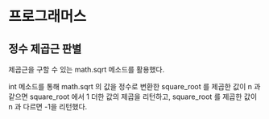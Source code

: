 # 프로그래머스

## 정수 제곱근 판별

제곱근을 구할 수 있는 math.sqrt 메소드를 활용했다. 

int 메소드를 통해 math.sqrt 의 값을 정수로 변환한 square_root 를 제곱한 값이 n 과 같으면 square_root 에서 1 더한 값의 제곱을 리턴하고, square_root 를 제곱한 값이 n 과 다르면 -1을 리턴했다.

